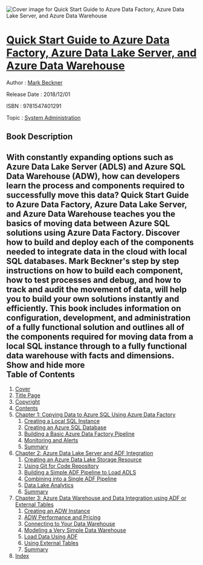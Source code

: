 ![Cover image for Quick Start Guide to Azure Data Factory, Azure Data Lake Server, and Azure Data Warehouse](https://imgdetail.ebookreading.net/cover/cover/system_admin/EB9781547401291.jpg)

[Quick Start Guide to Azure Data Factory, Azure Data Lake Server, and Azure Data Warehouse](https://ebookreading.net/view/book/Quick+Start+Guide+to+Azure+Data+Factory%2C+Azure+Data+Lake+Server%2C+and+Azure+Data+Warehouse-EB9781547401291_1.html "Quick Start Guide to Azure Data Factory, Azure Data Lake Server, and Azure Data Warehouse")
====================================================================================================================

Author : [Mark Beckner](https://ebookreading.net/search/author/Mark+Beckner)

Release Date : 2018/12/01

ISBN : 9781547401291

Topic : [System Administration](https://ebookreading.net/search/category/system-administration)

Book Description
-----------------

 With constantly expanding options such as Azure Data Lake Server (ADLS) and Azure SQL Data Warehouse (ADW), how can developers learn the process and components required to successfully move this data? Quick Start Guide to Azure Data Factory, Azure Data Lake Server, and Azure Data Warehouse teaches you the basics of moving data between Azure SQL solutions using Azure Data Factory. Discover how to build and deploy each of the components needed to integrate data in the cloud with local SQL databases. Mark Beckner's step by step instructions on how to build each component, how to test processes and debug, and how to track and audit the movement of data, will help you to build your own solutions instantly and efficiently. This book includes information on configuration, development, and administration of a fully functional solution and outlines all of the components required for moving data from a local SQL instance through to a fully functional data warehouse with facts and dimensions.        Show and hide more                
Table of Contents
-----------------

1. [Cover](https://ebookreading.net/view/book/Quick+Start+Guide+to+Azure+Data+Factory%2C+Azure+Data+Lake+Server%2C+and+Azure+Data+Warehouse-EB9781547401291_1.html)
1. [Title Page](https://ebookreading.net/view/book/Quick+Start+Guide+to+Azure+Data+Factory%2C+Azure+Data+Lake+Server%2C+and+Azure+Data+Warehouse-EB9781547401291_3.html#Title01_1)
1. [Copyright](https://ebookreading.net/view/book/Quick+Start+Guide+to+Azure+Data+Factory%2C+Azure+Data+Lake+Server%2C+and+Azure+Data+Warehouse-EB9781547401291_4.html#Copyright_1)
1. [Contents](https://ebookreading.net/view/book/Quick+Start+Guide+to+Azure+Data+Factory%2C+Azure+Data+Lake+Server%2C+and+Azure+Data+Warehouse-EB9781547401291_8.html#toc_1)
1. [Chapter 1: Copying Data to Azure SQL Using Azure Data Factory](https://ebookreading.net/view/book/Quick+Start+Guide+to+Azure+Data+Factory%2C+Azure+Data+Lake+Server%2C+and+Azure+Data+Warehouse-EB9781547401291_10.html#chapter01_1)
    1. [Creating a Local SQL Instance](https://ebookreading.net/view/book/Quick+Start+Guide+to+Azure+Data+Factory%2C+Azure+Data+Lake+Server%2C+and+Azure+Data+Warehouse-EB9781547401291_10.html#chapter01_3)
    1. [Creating an Azure SQL Database](https://ebookreading.net/view/book/Quick+Start+Guide+to+Azure+Data+Factory%2C+Azure+Data+Lake+Server%2C+and+Azure+Data+Warehouse-EB9781547401291_10.html#chapter01_7)
    1. [Building a Basic Azure Data Factory Pipeline](https://ebookreading.net/view/book/Quick+Start+Guide+to+Azure+Data+Factory%2C+Azure+Data+Lake+Server%2C+and+Azure+Data+Warehouse-EB9781547401291_10.html#chapter01_20)
    1. [Monitoring and Alerts](https://ebookreading.net/view/book/Quick+Start+Guide+to+Azure+Data+Factory%2C+Azure+Data+Lake+Server%2C+and+Azure+Data+Warehouse-EB9781547401291_10.html#chapter01_48)
    1. [Summary](https://ebookreading.net/view/book/Quick+Start+Guide+to+Azure+Data+Factory%2C+Azure+Data+Lake+Server%2C+and+Azure+Data+Warehouse-EB9781547401291_10.html#chapter01_52)
1. [Chapter 2: Azure Data Lake Server and ADF Integration](https://ebookreading.net/view/book/Quick+Start+Guide+to+Azure+Data+Factory%2C+Azure+Data+Lake+Server%2C+and+Azure+Data+Warehouse-EB9781547401291_11.html#chapter02_1)
    1. [Creating an Azure Data Lake Storage Resource](https://ebookreading.net/view/book/Quick+Start+Guide+to+Azure+Data+Factory%2C+Azure+Data+Lake+Server%2C+and+Azure+Data+Warehouse-EB9781547401291_11.html#chapter02_3)
    1. [Using Git for Code Repository](https://ebookreading.net/view/book/Quick+Start+Guide+to+Azure+Data+Factory%2C+Azure+Data+Lake+Server%2C+and+Azure+Data+Warehouse-EB9781547401291_11.html#chapter02_15)
    1. [Building a Simple ADF Pipeline to Load ADLS](https://ebookreading.net/view/book/Quick+Start+Guide+to+Azure+Data+Factory%2C+Azure+Data+Lake+Server%2C+and+Azure+Data+Warehouse-EB9781547401291_11.html#chapter02_28)
    1. [Combining into a Single ADF Pipeline](https://ebookreading.net/view/book/Quick+Start+Guide+to+Azure+Data+Factory%2C+Azure+Data+Lake+Server%2C+and+Azure+Data+Warehouse-EB9781547401291_11.html#chapter02_42)
    1. [Data Lake Analytics](https://ebookreading.net/view/book/Quick+Start+Guide+to+Azure+Data+Factory%2C+Azure+Data+Lake+Server%2C+and+Azure+Data+Warehouse-EB9781547401291_11.html#chapter02_45)
    1. [Summary](https://ebookreading.net/view/book/Quick+Start+Guide+to+Azure+Data+Factory%2C+Azure+Data+Lake+Server%2C+and+Azure+Data+Warehouse-EB9781547401291_11.html#chapter02_57)
1. [Chapter 3: Azure Data Warehouse and Data Integration using ADF or External Tables](https://ebookreading.net/view/book/Quick+Start+Guide+to+Azure+Data+Factory%2C+Azure+Data+Lake+Server%2C+and+Azure+Data+Warehouse-EB9781547401291_12.html#chapter03_1)
    1. [Creating an ADW Instance](https://ebookreading.net/view/book/Quick+Start+Guide+to+Azure+Data+Factory%2C+Azure+Data+Lake+Server%2C+and+Azure+Data+Warehouse-EB9781547401291_12.html#chapter03_3)
    1. [ADW Performance and Pricing](https://ebookreading.net/view/book/Quick+Start+Guide+to+Azure+Data+Factory%2C+Azure+Data+Lake+Server%2C+and+Azure+Data+Warehouse-EB9781547401291_12.html#chapter03_7)
    1. [Connecting to Your Data Warehouse](https://ebookreading.net/view/book/Quick+Start+Guide+to+Azure+Data+Factory%2C+Azure+Data+Lake+Server%2C+and+Azure+Data+Warehouse-EB9781547401291_12.html#chapter03_11)
    1. [Modeling a Very Simple Data Warehouse](https://ebookreading.net/view/book/Quick+Start+Guide+to+Azure+Data+Factory%2C+Azure+Data+Lake+Server%2C+and+Azure+Data+Warehouse-EB9781547401291_12.html#chapter03_19)
    1. [Load Data Using ADF](https://ebookreading.net/view/book/Quick+Start+Guide+to+Azure+Data+Factory%2C+Azure+Data+Lake+Server%2C+and+Azure+Data+Warehouse-EB9781547401291_12.html#chapter03_29)
    1. [Using External Tables](https://ebookreading.net/view/book/Quick+Start+Guide+to+Azure+Data+Factory%2C+Azure+Data+Lake+Server%2C+and+Azure+Data+Warehouse-EB9781547401291_12.html#chapter03_50)
    1. [Summary](https://ebookreading.net/view/book/Quick+Start+Guide+to+Azure+Data+Factory%2C+Azure+Data+Lake+Server%2C+and+Azure+Data+Warehouse-EB9781547401291_12.html#chapter03_65)
1. [Index](https://ebookreading.net/view/book/Quick+Start+Guide+to+Azure+Data+Factory%2C+Azure+Data+Lake+Server%2C+and+Azure+Data+Warehouse-EB9781547401291_13.html#Index_1)
